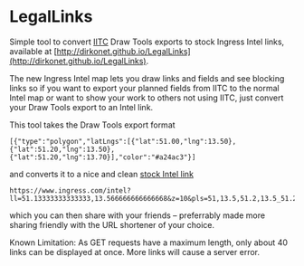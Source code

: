 LegalLinks
==========

Simple tool to convert [IITC](https://github.com/jonatkins/ingress-intel-total-conversion) Draw Tools exports to stock Ingress Intel links, available at [http://dirkonet.github.io/LegalLinks](http://dirkonet.github.io/LegalLinks).

The new Ingress Intel map lets you draw links and fields and see blocking links so if you want to export your planned fields from IITC to the normal Intel map or want to show your work to others not using IITC, just convert your Draw Tools export to an Intel link.

This tool takes the Draw Tools export format

```
[{"type":"polygon","latLngs":[{"lat":51.00,"lng":13.50},{"lat":51.20,"lng":13.50},{"lat":51.20,"lng":13.70}],"color":"#a24ac3"}]
```

and converts it to a nice and clean [stock Intel link](https://www.ingress.com/intel?ll=51.13333333333333,13.566666666666668&z=10&pls=51,13.5,51.2,13.5_51.2,13.5,51.2,13.7_51,13.5,51.2,13.7) 

```
https://www.ingress.com/intel?ll=51.13333333333333,13.566666666666668&z=10&pls=51,13.5,51.2,13.5_51.2,13.5,51.2,13.7_51,13.5,51.2,13.7
```

which you can then share with your friends – preferrably made more sharing friendly with the URL shortener of your choice.

Known Limitation: As GET requests have a maximum length, only about 40 links can be displayed at once. More links will cause a server error.
